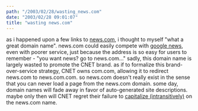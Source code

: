 ```yaml
---
path: "/2003/02/28/wasting_news.com" 
date: "2003/02/28 09:01:07" 
title: "wasting news.com" 
---
```

<p>as i happened upon a few links to <a href="http://news.com.com/">news.com</a>, i thought to myself "what a great domain name". news.com could easily compete with <a href="http://news.google.com/">google news</a>, even with poorer service, just because the address is so easy for users to remember - "you want news? go to news.com..." sadly, this domain name is largely wasted to promote the CNET brand. as if to formalize this brand-over-service strategy, CNET owns com.com, allowing it to redirect news.com to news.com.com. so news.com doesn't really exist in the sense that you can never load a page from the news.com domain. some day, domain names will fade away in favor of auto-generated site descriptions. maybe only then will CNET regret their failure to <a href="http://dictionary.reference.com/search?q=capitalize#C0086500">capitalize (intransitively)</a> on the news.com name.</p>